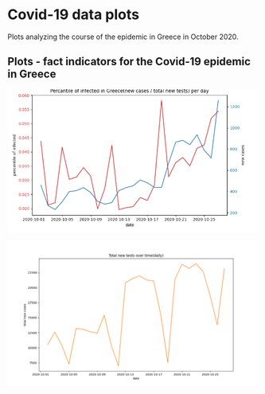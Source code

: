 # Covid-19 data plots

Plots analyzing the course of the epidemic in Greece in October 2020.

## Plots - fact indicators for the Covid-19 epidemic in Greece

![percentage affected](plots/percentage_affected.png)

![total tests](plots/total_tests_overtime.png)